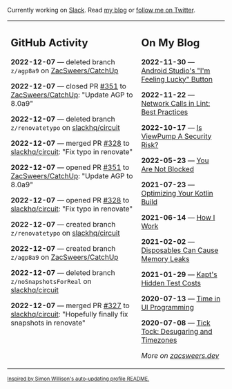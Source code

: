 Currently working on [Slack](https://slack.com/). Read [my blog](https://zacsweers.dev/) or [follow me on Twitter](https://twitter.com/ZacSweers).

<table><tr><td valign="top" width="60%">

## GitHub Activity
<!-- githubActivity starts -->
**2022-12-07** — deleted branch `z/agp8a9` on [ZacSweers/CatchUp](https://github.com/ZacSweers/CatchUp)

**2022-12-07** — closed PR [#351](https://github.com/ZacSweers/CatchUp/pull/351) to [ZacSweers/CatchUp](https://github.com/ZacSweers/CatchUp): "Update AGP to 8.0a9"

**2022-12-07** — deleted branch `z/renovatetypo` on [slackhq/circuit](https://github.com/slackhq/circuit)

**2022-12-07** — merged PR [#328](https://github.com/slackhq/circuit/pull/328) to [slackhq/circuit](https://github.com/slackhq/circuit): "Fix typo in renovate"

**2022-12-07** — opened PR [#351](https://github.com/ZacSweers/CatchUp/pull/351) to [ZacSweers/CatchUp](https://github.com/ZacSweers/CatchUp): "Update AGP to 8.0a9"

**2022-12-07** — opened PR [#328](https://github.com/slackhq/circuit/pull/328) to [slackhq/circuit](https://github.com/slackhq/circuit): "Fix typo in renovate"

**2022-12-07** — created branch `z/renovatetypo` on [slackhq/circuit](https://github.com/slackhq/circuit)

**2022-12-07** — created branch `z/agp8a9` on [ZacSweers/CatchUp](https://github.com/ZacSweers/CatchUp)

**2022-12-07** — deleted branch `z/noSnapshotsForReal` on [slackhq/circuit](https://github.com/slackhq/circuit)

**2022-12-07** — merged PR [#327](https://github.com/slackhq/circuit/pull/327) to [slackhq/circuit](https://github.com/slackhq/circuit): "Hopefully finally fix snapshots in renovate"
<!-- githubActivity ends -->
</td><td valign="top" width="40%">

## On My Blog
<!-- blog starts -->
**2022-11-30** — [Android Studio's "I'm Feeling Lucky" Button](https://www.zacsweers.dev/android-studios-im-feeling-lucky-button/)

**2022-11-22** — [Network Calls in Lint: Best Practices](https://www.zacsweers.dev/network-calls-in-lint-best-practices/)

**2022-10-17** — [Is ViewPump A Security Risk?](https://www.zacsweers.dev/is-viewpump-a-security-risk/)

**2022-05-23** — [You Are Not Blocked](https://www.zacsweers.dev/you-are-not-blocked/)

**2021-07-23** — [Optimizing Your Kotlin Build](https://www.zacsweers.dev/optimizing-your-kotlin-build/)

**2021-06-14** — [How I Work](https://www.zacsweers.dev/how-i-work/)

**2021-02-02** — [Disposables Can Cause Memory Leaks](https://www.zacsweers.dev/disposables-can-cause-memory-leaks/)

**2021-01-29** — [Kapt's Hidden Test Costs](https://www.zacsweers.dev/kapts-hidden-test-costs/)

**2020-07-13** — [Time in UI Programming](https://www.zacsweers.dev/time-in-ui/)

**2020-07-08** — [Tick Tock: Desugaring and Timezones](https://www.zacsweers.dev/ticktock-desugaring-timezones/)
<!-- blog ends -->
_More on [zacsweers.dev](https://zacsweers.dev/)_
</td></tr></table>

<sub><a href="https://simonwillison.net/2020/Jul/10/self-updating-profile-readme/">Inspired by Simon Willison's auto-updating profile README.</a></sub>